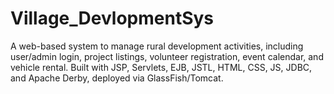 # Village_DevlopmentSys
A web-based system to manage rural development activities, including user/admin login, project listings, volunteer registration, event calendar, and vehicle rental. Built with JSP, Servlets, EJB, JSTL, HTML, CSS, JS, JDBC, and Apache Derby, deployed via GlassFish/Tomcat.
